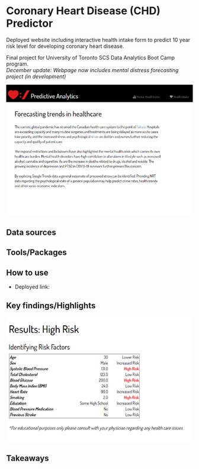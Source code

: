 # Coronary Heart Disease (CHD) Predictor

Deployed website including interactive health intake form to predict 10 year risk level for developing coronary heart disease.

Final project for University of Toronto SCS Data Analytics Boot Camp program.<br>
*December update: Webpage now includes mental distress forecasting project (in development)*

![index](./static/images/index.png)

## Data sources

## Tools/Packages

## How to use
* Deployed link: 

## Key findings/Highlights
![results](./static/images/results.png)

## Takeaways

